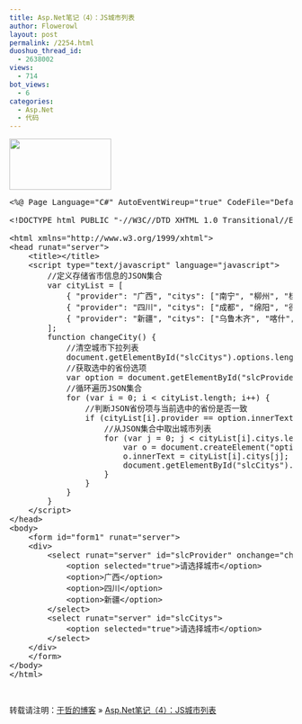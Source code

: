 ```yaml
---
title: Asp.Net笔记（4）：JS城市列表
author: Flowerowl
layout: post
permalink: /2254.html
duoshuo_thread_id:
  - 2638002
views:
  - 714
bot_views:
  - 6
categories:
  - Asp.Net
  - 代码
---
```

[<img class="alignnone size-full wp-image-2255" title="4" src="http://lazynight.me/wp-content/uploads/2012/06/4.gif" alt="" width="181" height="91" />][1]

<pre class="lang:default decode:true">&lt;%@ Page Language="C#" AutoEventWireup="true" CodeFile="Default.aspx.cs" Inherits="_Default" %&gt;

&lt;!DOCTYPE html PUBLIC "-//W3C//DTD XHTML 1.0 Transitional//EN" "http://www.w3.org/TR/xhtml1/DTD/xhtml1-transitional.dtd"&gt;

&lt;html xmlns="http://www.w3.org/1999/xhtml"&gt;
&lt;head runat="server"&gt;
    &lt;title&gt;&lt;/title&gt;
    &lt;script type="text/javascript" language="javascript"&gt;
        //定义存储省市信息的JSON集合
        var cityList = [
            { "provider": "广西", "citys": ["南宁", "柳州", "桂林"] },
            { "provider": "四川", "citys": ["成都", "绵阳", "德阳"] },
            { "provider": "新疆", "citys": ["乌鲁木齐", "喀什", "库尔勒"] }
        ];
        function changeCity() {
            //清空城市下拉列表
            document.getElementById("slcCitys").options.length = 0;
            //获取选中的省份选项
            var option = document.getElementById("slcProvider").options[document.getElementById("slcProvider").selectedIndex];
            //循环遍历JSON集合
            for (var i = 0; i &lt; cityList.length; i++) {
                //判断JSON省份项与当前选中的省份是否一致
                if (cityList[i].provider == option.innerText) {
                    //从JSON集合中取出城市列表
                    for (var j = 0; j &lt; cityList[i].citys.length; j++) {
                        var o = document.createElement("option");
                        o.innerText = cityList[i].citys[j];
                        document.getElementById("slcCitys").appendChild(o);
                    }
                }
            }
        }
    &lt;/script&gt;
&lt;/head&gt;
&lt;body&gt;
    &lt;form id="form1" runat="server"&gt;
    &lt;div&gt;
        &lt;select runat="server" id="slcProvider" onchange="changeCity()"&gt;
            &lt;option selected="true"&gt;请选择城市&lt;/option&gt;
            &lt;option&gt;广西&lt;/option&gt;
            &lt;option&gt;四川&lt;/option&gt;
            &lt;option&gt;新疆&lt;/option&gt;
        &lt;/select&gt;
        &lt;select runat="server" id="slcCitys"&gt;
            &lt;option selected="true"&gt;请选择城市&lt;/option&gt;
        &lt;/select&gt;
    &lt;/div&gt;
    &lt;/form&gt;
&lt;/body&gt;
&lt;/html&gt;</pre>

&nbsp;

转载请注明：[于哲的博客][2] &raquo; [Asp.Net笔记（4）：JS城市列表][3]

 [1]: http://lazynight.me/wp-content/uploads/2012/06/4.gif
 [2]: http://lazynight.me
 [3]: http://lazynight.me/2254.html